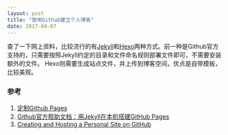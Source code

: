 ```yaml
---
layout: post
title: "使用Github建立个人博客"
date: 2017-04-07
---
```


查了一下网上资料，比较流行的有[Jekyll](http://jekyllrb.com)和[Hexo](https://hexo.io/)两种方式。前一种是Github官方支持的，只需要按照Jekyll约定的目录和文件命名规则部署文件即可，不需要安装额外的文件。
Hexo则需要生成站点文件，并上传到博客空间，优点是自带模板，比较美观。

### 参考
1. [定制Github Pages](https://help.github.com/categories/customizing-github-pages/)
1. [Github官方帮助文档：用Jekyll在本机搭建GitHub Pages](https://help.github.com/articles/setting-up-your-github-pages-site-locally-with-jekyll/)
3. [Creating and Hosting a Personal Site on GitHub](http://jmcglone.com/guides/github-pages/)
